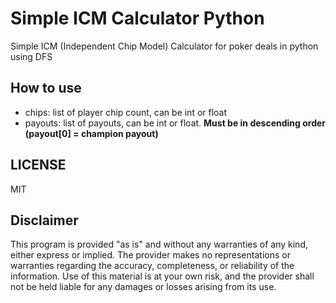 # Simple ICM Calculator Python

Simple ICM (Independent Chip Model) Calculator for poker deals in python using DFS

## How to use
- chips: list of player chip count, can be int or float
- payouts: list of payouts, can be int or float. **Must be in descending order (payout[0] = champion payout)**

## LICENSE

MIT

## Disclaimer

This program is provided "as is" and without any warranties of any kind, either express or implied. The provider makes no representations or warranties regarding the accuracy, completeness, or reliability of the information. Use of this material is at your own risk, and the provider shall not be held liable for any damages or losses arising from its use.
